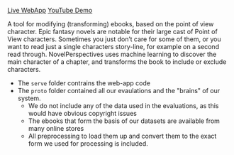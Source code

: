 


[Live WebApp](https://white.ucc.asn.au/tools/np)
[YouTube Demo](https://youtu.be/iu41pUF4wTY)

A tool for modifying (transforming) ebooks, based on the point of view character. Epic fantasy novels are notable for their large cast of Point of View characters. Sometimes you just don’t care for some of them, or you want to read just a single characters story-line, for example on a second read through. NovelPerspectives uses machine learning to discover the main character of a chapter, and transforms the book to include or exclude characters.

 - The `serve` folder contrains the web-app code
 - The `proto` folder contained all our evaulations and the "brains" of our system.
     - We do not include any of the data used in the evaluations, as this would have obvious copyright issues
     - The ebooks that form the basis of our datasets are available from many online stores
     - All preprocessing to load them up and convert them to the exact form we used for processing is included.
 
 
